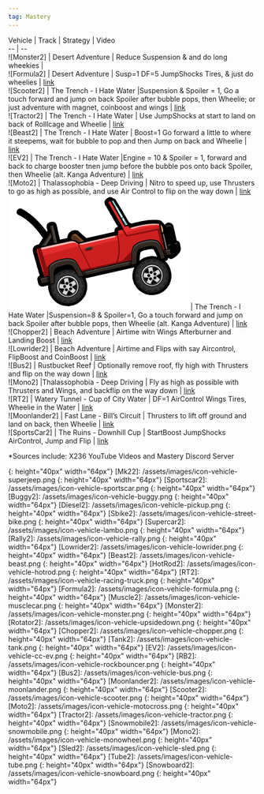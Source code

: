 ```yaml
---
tag: Mastery
---
```

Vehicle | Track | Strategy | Video  
-- | --  
![Monster2] | Desert Adventure | Reduce Suspension & and do long wheekies |  
![Formula2] | Desert Adventure | Susp=1 DF=5 JumpShocks Tires, & just do wheelies | [link](https://youtu.be/CiKk0HhVpZo)  
![Scooter2] | The Trench - I Hate Water |Suspension & Spoiler = 1, Go a touch forward and jump on back Spoiler after bubble pops, then Wheelie; or just adventure with magnet, coinboost and wings | [link](https://youtu.be/XKOoM9IwgO4?si=TG43-qtEcUJAYaZS)  
![Tractor2] | The Trench - I Hate Water | Use JumpShocks at start to land on back of Rolllcage and Wheelie | [link](https://youtu.be/Ld_1OAPpyCI?si=xq_zHQ9pwvV_LI5l)  
![Beast2] | The Trench - I Hate Water | Boost=1 Go forward a little to where it steepems, wait for bubble to pop and then Jump on back and Wheelie |  [link](https://youtu.be/gXGefFDLTHQ?si=dYU7vTxFJlhffsIZ)    
![EV2] | The Trench - I Hate Water |Engine = 10 & Spoiler = 1, forward and back to charge booster tnen jump before the bubble pos onto back Spoiler, then Wheelie (alt. Kanga Adventure)  | [link](https://youtu.be/MFvLgolPzsg?si=i1RtrbPxLTEVfupv)  
![Moto2] | Thalassophobia - Deep Driving | Nitro to speed up, use Thrusters to go as  high as possible, and use Air Control to flip on the way down | [link](https://youtu.be/WF_MYUhSRpo?si=MZDttFa9K-ub1NGK)  
![Jeep2] | The Trench - I Hate Water |Suspension=8 & Spoiler=1, Go a touch forward and jump on back Spoiler after bubble pops, then Wheelie (alt. Kanga Adventure) | [link](https://youtu.be/8Vx8ccdF7uE?si=zQBWryYVQgo82cA9)  
![Chopper2] | Beach Adventure | Airtime witn Wings Afterburner and Landing Boost |  [link]()  
![Lowrider2] | Beach Adventure | Airtime and Flips with say Aircontrol, FlipBoost and CoinBoost | [link](https://youtu.be/6wSmBv7VPqU?si=Q123yRLs4cIP-zbx)  
![Bus2] | Rustbucket Reef | Optionally remove roof, fly high with Thrusters and flip on the way down | [link](https://youtu.be/cDValAh3ZN0?si=ds5BXWO0l0nQRs0k)  
![Mono2] |Thalassophobia - Deep Driving | Fly as high as possible with Thrusters and Wings, and backflip on the way down | [link](https://youtu.be/mK64C5HVszM?si=vdKiuczPbOxbpb4-)  
![RT2] | Watery Tunnel - Cup of City Water | DF=1 AirControl Wings Tires, Wheelie in the Water | [link](https://youtu.be/wc-6b-7Oyqc?si=2jt1bCEynqtV5moz)  
![Moonlander2] | Fast Lane - Bill’s Circuit | Thrusters to lift off ground and land on back, then Wheelie | [link](http://www.youtube.com/watch?v=ATDNgvF0XhQ)  
![SportsCar2] | The Ruins - Downhill Cup | StartBoost JumpShocks AirControl, Jump and Flip | [link](https://youtu.be/ObVUDdYWOLc?si=rgiH1vZ_CsWp1_US)  
  

*Sources include: X236 YouTube Videos and Mastery Discord Server

[Jeep2]: /assets/images/icon-vehicle-jeep.png
{: height="40px" width="64px"}
[Mk22]: /assets/images/icon-vehicle-superjeep.png
{: height="40px" width="64px"}
[Sportscar2]: /assets/images/icon-vehicle-sportscar.png
{: height="40px" width="64px"}
[Buggy2]: /assets/images/icon-vehicle-buggy.png
{: height="40px" width="64px"}
[Diesel2]: /assets/images/icon-vehicle-pickup.png
{: height="40px" width="64px"}
[Sbike2]: /assets/images/icon-vehicle-street-bike.png
{: height="40px" width="64px"}
[Supercar2]: /assets/images/icon-vehicle-lambo.png
{: height="40px" width="64px"}
[Rally2]: /assets/images/icon-vehicle-rally.png
{: height="40px" width="64px"}
[Lowrider2]: /assets/images/icon-vehicle-lowrider.png
{: height="40px" width="64px"}
[Beast2]: /assets/images/icon-vehicle-beast.png
{: height="40px" width="64px"}
[HotRod2]: /assets/images/icon-vehicle-hotrod.png
{: height="40px" width="64px"}
[RT2]: /assets/images/icon-vehicle-racing-truck.png
{: height="40px" width="64px"}
[Formula2]: /assets/images/icon-vehicle-formula.png
{: height="40px" width="64px"}
[Muscle2]: /assets/images/icon-vehicle-musclecar.png
{: height="40px" width="64px"}
[Monster2]: /assets/images/icon-vehicle-monster.png
{: height="40px" width="64px"}
[Rotator2]: /assets/images/icon-vehicle-upsidedown.png
{: height="40px" width="64px"}
[Chopper2]: /assets/images/icon-vehicle-chopper.png
{: height="40px" width="64px"}
[Tank2]: /assets/images/icon-vehicle-tank.png
{: height="40px" width="64px"}
[EV2]: /assets/images/icon-vehicle-cc-ev.png
{: height="40px" width="64px"}
[RB2]: /assets/images/icon-vehicle-rockbouncer.png
{: height="40px" width="64px"}
[Bus2]: /assets/images/icon-vehicle-bus.png
{: height="40px" width="64px"}
[Moonlander2]: /assets/images/icon-vehicle-moonlander.png
{: height="40px" width="64px"}
[Scooter2]: /assets/images/icon-vehicle-scooter.png
{: height="40px" width="64px"}
[Moto2]: /assets/images/icon-vehicle-motocross.png
{: height="40px" width="64px"}
[Tractor2]: /assets/images/icon-vehicle-tractor.png
{: height="40px" width="64px"}
[Snowmobile2]: /assets/images/icon-vehicle-snowmobile.png
{: height="40px" width="64px"}
[Mono2]: /assets/images/icon-vehicle-monowheel.png
{: height="40px" width="64px"}
[Sled2]: /assets/images/icon-vehicle-sled.png
{: height="40px" width="64px"}
[Tube2]: /assets/images/icon-vehicle-tube.png
{: height="40px" width="64px"}
[Snowboard2]: /assets/images/icon-vehicle-snowboard.png
{: height="40px" width="64px"}
